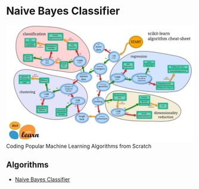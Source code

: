 # Naive Bayes Classifier
![SciKit-Learn ML Roadmap](/ml_map.jpg)
Coding Popular Machine Learning Algorithms from Scratch

## Algorithms
* [Naive Bayes Classifier](https://github.com/Jadams29/ML_From_Scratch/tree/master/Naive_Bayes_Classifier)

